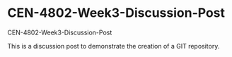 # CEN-4802-Week3-Discussion-Post
CEN-4802-Week3-Discussion-Post

This is a discussion post to demonstrate the creation of a GIT repository.
